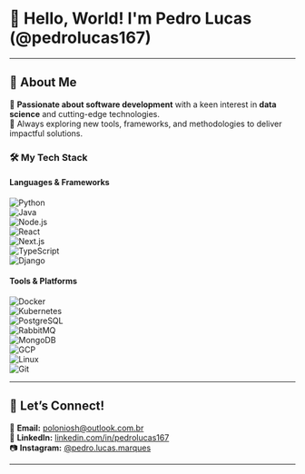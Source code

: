 # 👋 Hello, World! I'm Pedro Lucas (@pedrolucas167)

---

## 🌟 About Me
🎯 **Passionate about software development** with a keen interest in **data science** and cutting-edge technologies.  
🚀 Always exploring new tools, frameworks, and methodologies to deliver impactful solutions.

### 🛠️ My Tech Stack
#### **Languages & Frameworks**  
![Python](https://img.shields.io/badge/Python-3776AB?style=for-the-badge&logo=python&logoColor=white)  
![Java](https://img.shields.io/badge/Java-007396?style=for-the-badge&logo=java&logoColor=white)  
![Node.js](https://img.shields.io/badge/Node.js-339933?style=for-the-badge&logo=nodedotjs&logoColor=white)  
![React](https://img.shields.io/badge/React-61DAFB?style=for-the-badge&logo=react&logoColor=black)  
![Next.js](https://img.shields.io/badge/Next.js-000000?style=for-the-badge&logo=nextdotjs&logoColor=white)  
![TypeScript](https://img.shields.io/badge/TypeScript-3178C6?style=for-the-badge&logo=typescript&logoColor=white)  
![Django](https://img.shields.io/badge/Django-092E20?style=for-the-badge&logo=django&logoColor=white)

#### **Tools & Platforms**  
![Docker](https://img.shields.io/badge/Docker-2496ED?style=for-the-badge&logo=docker&logoColor=white)  
![Kubernetes](https://img.shields.io/badge/Kubernetes-326CE5?style=for-the-badge&logo=kubernetes&logoColor=white)  
![PostgreSQL](https://img.shields.io/badge/PostgreSQL-4169E1?style=for-the-badge&logo=postgresql&logoColor=white)  
![RabbitMQ](https://img.shields.io/badge/RabbitMQ-FF6600?style=for-the-badge&logo=rabbitmq&logoColor=white)  
![MongoDB](https://img.shields.io/badge/MongoDB-47A248?style=for-the-badge&logo=mongodb&logoColor=white)  
![GCP](https://img.shields.io/badge/GCP-4285F4?style=for-the-badge&logo=googlecloud&logoColor=white)  
![Linux](https://img.shields.io/badge/Linux-FCC624?style=for-the-badge&logo=linux&logoColor=black)  
![Git](https://img.shields.io/badge/Git-F05032?style=for-the-badge&logo=git&logoColor=white)

---

## 💬 Let’s Connect!

📧 **Email:** [poloniosh@outlook.com.br](mailto:poloniosh@outlook.com.br)  
💼 **LinkedIn:** [linkedin.com/in/pedrolucas167](https://linkedin.com/in/pedrolucas167)  
📷 **Instagram:** [@pedro.lucas.marques](https://www.instagram.com/pedro.lucas.marques/)  

---
